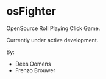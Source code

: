 osFighter
=========

OpenSource Roll Playing Click Game.

Currently under active development.

By:
 - Dees Oomens
 - Frenzo Brouwer

